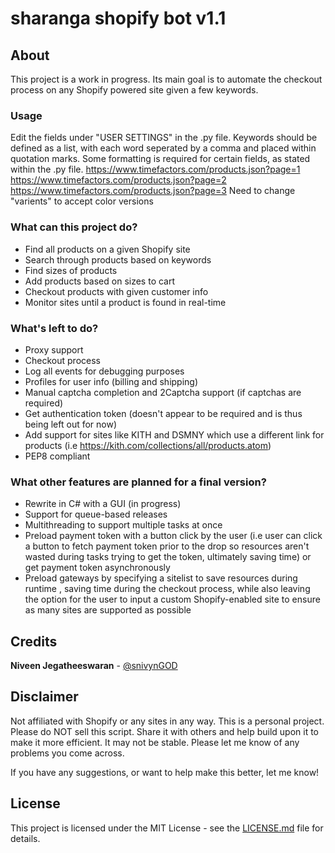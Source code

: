 # sharanga shopify bot v1.1

## About
This project is a work in progress. Its main goal is to automate the checkout process on any Shopify powered site given a few keywords. 

### Usage
Edit the fields under "USER SETTINGS" in the .py file. Keywords should be defined as a list, with each word seperated by a comma and placed within quotation marks. Some formatting is required for certain fields, as stated within the .py file.
https://www.timefactors.com/products.json?page=1
https://www.timefactors.com/products.json?page=2
https://www.timefactors.com/products.json?page=3
Need to change "varients" to accept color versions

### What can this project do?
* Find all products on a given Shopify site
* Search through products based on keywords
* Find sizes of products
* Add products based on sizes to cart
* Checkout products with given customer info
* Monitor sites until a product is found in real-time

### What's left to do?
* Proxy support
* Checkout process
* Log all events for debugging purposes
* Profiles for user info (billing and shipping)
* Manual captcha completion and 2Captcha support (if captchas are required)
* Get authentication token (doesn't appear to be required and is thus being left out for now)
* Add support for sites like KITH and DSMNY which use a different link for
products (i.e https://kith.com/collections/all/products.atom)
* PEP8 compliant

### What other features are planned for a final version?
* Rewrite in C# with a GUI (in progress)
* Support for queue-based releases
* Multithreading to support multiple tasks at once
* Preload payment token with a button click by the user (i.e user can click a button to fetch payment token prior to the drop so resources aren't wasted during tasks trying to get the token, ultimately saving time) or get payment token asynchronously
* Preload gateways by specifying a sitelist to save resources during runtime , saving time during the checkout process, while also leaving the option for the user to input a custom Shopify-enabled site to ensure as many sites are supported as possible

## Credits
 **Niveen Jegatheeswaran** - [@snivynGOD](https://twitter.com/snivynGOD)

## Disclaimer
Not affiliated with Shopify or any sites in any way. This is a personal project. Please do NOT sell this script. Share it with others and help build upon it to make it more efficient. 
It may not be stable. Please let me know of any problems you come across.

If you have any suggestions, or want to help make this better, let me know!

## License
This project is licensed under the MIT License - see the [LICENSE.md](LICENSE.md) file for details. 
